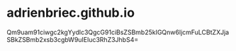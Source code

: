 # adrienbriec.github.io
Qm9uam91ciwgc2kgYydlc3QgcG91ciBsZSBmb25kIGQnw6ljcmFuLCBtZXJjaSBkZSBmb2xsb3cgbW9uIEluc3RhZ3JhbS4=

